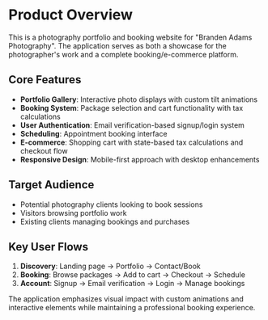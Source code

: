 # Product Overview

This is a photography portfolio and booking website for "Branden Adams Photography". The application serves as both a showcase for the photographer's work and a complete booking/e-commerce platform.

## Core Features

- **Portfolio Gallery**: Interactive photo displays with custom tilt animations
- **Booking System**: Package selection and cart functionality with tax calculations
- **User Authentication**: Email verification-based signup/login system
- **Scheduling**: Appointment booking interface
- **E-commerce**: Shopping cart with state-based tax calculations and checkout flow
- **Responsive Design**: Mobile-first approach with desktop enhancements

## Target Audience

- Potential photography clients looking to book sessions
- Visitors browsing portfolio work
- Existing clients managing bookings and purchases

## Key User Flows

1. **Discovery**: Landing page → Portfolio → Contact/Book
2. **Booking**: Browse packages → Add to cart → Checkout → Schedule
3. **Account**: Signup → Email verification → Login → Manage bookings

The application emphasizes visual impact with custom animations and interactive elements while maintaining a professional booking experience.